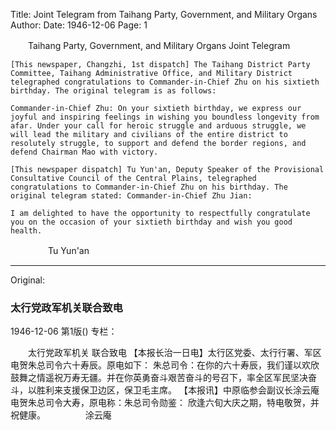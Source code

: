 Title: Joint Telegram from Taihang Party, Government, and Military Organs
Author:
Date: 1946-12-06
Page: 1

　　Taihang Party, Government, and Military Organs
    Joint Telegram

    [This newspaper, Changzhi, 1st dispatch] The Taihang District Party Committee, Taihang Administrative Office, and Military District telegraphed congratulations to Commander-in-Chief Zhu on his sixtieth birthday. The original telegram is as follows:

    Commander-in-Chief Zhu: On your sixtieth birthday, we express our joyful and inspiring feelings in wishing you boundless longevity from afar. Under your call for heroic struggle and arduous struggle, we will lead the military and civilians of the entire district to resolutely struggle, to support and defend the border regions, and defend Chairman Mao with victory.

    [This newspaper dispatch] Tu Yun'an, Deputy Speaker of the Provisional Consultative Council of the Central Plains, telegraphed congratulations to Commander-in-Chief Zhu on his birthday. The original telegram stated: Commander-in-Chief Zhu Jian:

    I am delighted to have the opportunity to respectfully congratulate you on the occasion of your sixtieth birthday and wish you good health.
　　　　        Tu Yun'an



<hr /> 

Original: 


### 太行党政军机关联合致电

1946-12-06
第1版()
专栏：

　　太行党政军机关
    联合致电
    【本报长治一日电】太行区党委、太行行署、军区电贺朱总司令六十寿辰。原电如下：
    朱总司令：在你的六十寿辰，我们谨以欢欣鼓舞之情遥祝万寿无疆。并在你英勇奋斗艰苦奋斗的号召下，率全区军民坚决奋斗，以胜利来支援保卫边区，保卫毛主席。
    【本报讯】中原临参会副议长涂云庵电贺朱总司令大寿，原电称：朱总司令勋鉴：
    欣逢六旬大庆之期，特电敬贺，并祝健康。
　　　　        涂云庵
